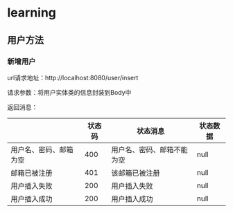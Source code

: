 # learning

## 用户方法

### 新增用户

url请求地址：http://localhost:8080/user/insert

请求参数：将用户实体类的信息封装到Body中

返回消息：

|                        | 状态码 | 状态消息                   | 状态数据 |
| ---------------------- | ------ | -------------------------- | -------- |
| 用户名、密码、邮箱为空 | 400    | 用户名、密码、邮箱不能为空 | null     |
| 邮箱已被注册           | 401    | 该邮箱已被注册             | null     |
| 用户插入失败           | 200    | 用户插入失败               | null     |
| 用户插入成功           | 200    | 用户插入成功               | null     |

